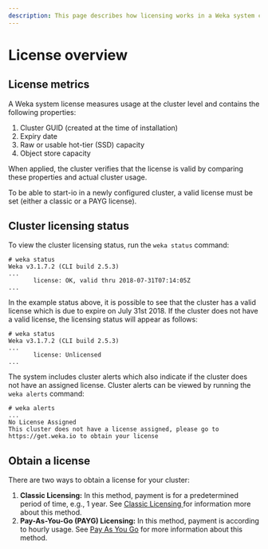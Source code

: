 ```yaml
---
description: This page describes how licensing works in a Weka system cluster.
---
```


# License overview

## License metrics

A Weka system license measures usage at the cluster level and contains the following properties:

1. Cluster GUID (created at the time of installation)
2. Expiry date
3. Raw or usable hot-tier (SSD) capacity
4. Object store capacity

When applied, the cluster verifies that the license is valid by comparing these properties and actual cluster usage.

To be able to start-io in a newly configured cluster, a valid license must be set (either a classic or a PAYG license).

## Cluster licensing status

To view the cluster licensing status, run the `weka status` command:

```
# weka status
Weka v3.1.7.2 (CLI build 2.5.3)
...
       license: OK, valid thru 2018-07-31T07:14:05Z
...
```

In the example status above, it is possible to see that the cluster has a valid license which is due to expire on July 31st 2018. If the cluster does not have a valid license, the licensing status will appear as follows:

```
# weka status
Weka v3.1.7.2 (CLI build 2.5.3)
...
       license: Unlicensed
...
```

The system includes cluster alerts which also indicate if the cluster does not have an assigned license. Cluster alerts can be viewed by running the `weka alerts` command:

```
# weka alerts
...
No License Assigned
This cluster does not have a license assigned, please go to https://get.weka.io to obtain your license
```

## Obtain a license

There are two ways to obtain a license for your cluster:

1. **Classic Licensing:** In this method, payment is for a predetermined period of time, e.g., 1 year. See [Classic Licensing ](classic-licensing.md)for information more about this method.
2. **Pay-As-You-Go (PAYG) Licensing:** In this method, payment is according to hourly usage.  See [Pay As You Go](pay-as-you-go.md) for more information about this method.
